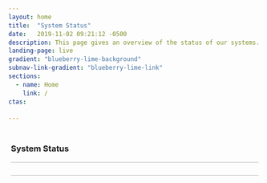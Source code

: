 ```yaml
---
layout: home
title:  "System Status"
date:   2019-11-02 09:21:12 -0500 
description: This page gives an overview of the status of our systems.
landing-page: live
gradient: "blueberry-lime-background"
subnav-link-gradient: "blueberry-lime-link"
sections:
  - name: Home
    link: /
ctas:

---
```


<script>
    let baseUrl = 'http://127.0.0.1:8080/';

    function pollServer() {
        $.get(baseUrl + 'status', function(data) {
            if(data.maintenanceMode === 'false') {
                $('#status-content').html("<img style=\"vertical-align: middle;\" src='assets/img/status-up.png' /> <span>The system is operating normally</span>");                     
            } else {
                $('#status-content').html("<img style=\"vertical-align: middle;\" src='assets/img/status-down.png' /> <span>The system is currently in maintenance mode. Please check back later.</span>");
            }
        })
        .fail(function() {
            $('#status-content').html("<img style=\"vertical-align: middle;\" src='assets/img/status-down.png' /> <span>The system is currently unreachable. Please check back later.</span>"); 
        })
        .always(function() {
            setTimeout(pollServer, 10000);
        });
    }
   
    $(document).ready(function() {
        pollServer();
    });
</script>

<div id="status-section" style="padding: 5px;">
    <h3>System Status</h3>
    <div style="border-top: 1px solid silver; border-bottom: 1px solid silver; padding: 4px;">
        <span id="status-content" style="padding-left: 10px;"></span>
    </div>
</div>